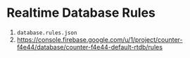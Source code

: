 # Realtime Database Rules

1) `database.rules.json`
2) https://console.firebase.google.com/u/1/project/counter-f4e44/database/counter-f4e44-default-rtdb/rules